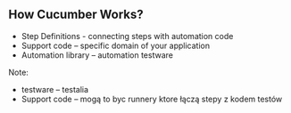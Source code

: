 ﻿## How Cucumber Works?

* Step Definitions - connecting steps with automation code
* Support code – specific domain of your application
* Automation library – automation testware

Note:
* testware – testalia
* Support code – mogą to byc runnery ktore łączą stepy z kodem testów 
